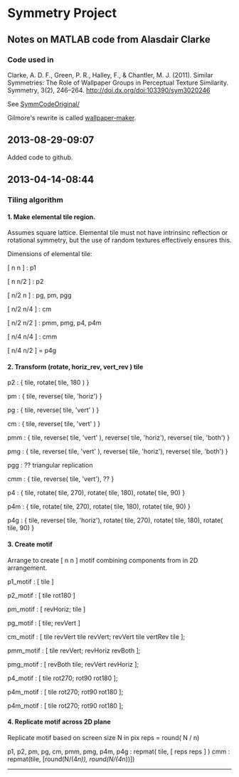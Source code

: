 # Symmetry Project

## Notes on MATLAB code from Alasdair Clarke

### Code used in

Clarke, A. D. F., Green, P. R., Halley, F., & Chantler, M. J. (2011). Similar Symmetries: The Role of Wallpaper Groups in Perceptual Texture Similarity. Symmetry, 3(2), 246–264. <http://doi.dx.org/doi:103390/sym3020246>

See [SymmCodeOriginal/](SymCodeOrig/)

Gilmore's rewrite is called [wallpaper-maker](wallpaper-maker/). 

## 2013-08-29-09:07

Added code to github.


## 2013-04-14-08:44

### Tiling algorithm

#### 1. Make elemental tile region.

Assumes square lattice. Elemental tile must not have intrinsinc reflection or rotational symmetry, but the use of random textures effectively ensures this.

Dimensions of elemental tile:

[ n n ] 	: p1

[ n n/2 ]	: p2

[ n/2 n ]	: pg, pm, pgg

[ n/2 n/4 ] : cm

[ n/2 n/2 ]	: pmm, pmg, p4, p4m

[ n/4 n/4 ] : cmm

[ n/4 n/2 ] = p4g

#### 2. Transform (rotate, horiz_rev, vert_rev ) tile

p2 	: { tile, rotate( tile, 180 ) }

pm 	: { tile, reverse( tile, 'horiz') }

pg 	: { tile, reverse( tile, 'vert' ) }

cm 	: { tile, reverse( tile, 'vert' ) }

pmm : { tile, reverse( tile, 'vert' ), reverse( tile, 'horiz'), reverse( tile, 'both') }

pmg : { tile, reverse( tile, 'vert' ), reverse( tile, 'horiz'), reverse( tile, 'both') }

pgg : ?? triangular replication

cmm : { tile, reverse( tile, 'vert'), ?? }

p4 	: { tile, rotate( tile, 270), rotate( tile, 180), rotate( tile, 90) }

p4m : { tile, rotate( tile, 270), rotate( tile, 180), rotate( tile, 90) }

p4g : { tile, reverse( tile, 'horiz'), rotate( tile, 270), rotate( tile, 180), rotate( tile, 90) }

#### 3. Create motif

Arrange to create [ n n ] motif combining components from in 2D arrangement.

p1_motif : [ tile ]

p2_motif : [ tile rot180 ]

pm_motif : [ 	revHoriz;
	   			tile ]

pg_motif : [ 	tile;
       			revVert ]

cm_motif : [ 	tile 	revVert tile 	revVert;
	   			revVert  tile    vertRev tile ];

pmm_motif : [ 	tile 		revVert;
				revHoriz	revBoth ];

pmg_motif : [ 	revBoth		tile;
				revVert		revHoriz ];

p4_motif : [ 	tile 	rot270;
				rot90	rot180 ];


p4m_motif : [ 	tile 	rot270;
				rot90	rot180 ];

p4m_motif : [ 	tile 	rot270;
				rot90	rot180 ];

#### 4. Replicate motif across 2D plane

Replicate motif based on screen size N in pix
reps = round( N / n)

p1, p2, pm, pg, cm, pmm, pmg, p4m, p4g : repmat( tile, [ reps reps ] )
cmm : repmat(tile, [round(N/(4*n)), round(N/(4*n))])


----
